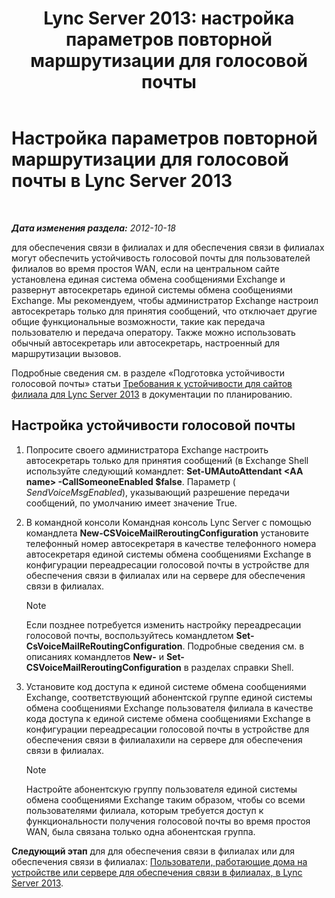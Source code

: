 ﻿---
title: 'Lync Server 2013: настройка параметров повторной маршрутизации для голосовой почты'
TOCTitle: Настройка параметров повторной маршрутизации для голосовой почты
ms:assetid: 7ab6be28-eabb-4a79-a796-648887d71b83
ms:mtpsurl: https://technet.microsoft.com/ru-ru/library/Gg398606(v=OCS.15)
ms:contentKeyID: 49310277
ms.date: 05/19/2016
mtps_version: v=OCS.15
ms.translationtype: HT
---

# Настройка параметров повторной маршрутизации для голосовой почты в Lync Server 2013

 

_**Дата изменения раздела:** 2012-10-18_

для обеспечения связи в филиалах и для обеспечения связи в филиалах могут обеспечить устойчивость голосовой почты для пользователей филиалов во время простоя WAN, если на центральном сайте установлена единая система обмена сообщениями Exchange и развернут автосекретарь единой системы обмена сообщениями Exchange. Мы рекомендуем, чтобы администратор Exchange настроил автосекретарь только для принятия сообщений, что отключает другие общие функциональные возможности, такие как передача пользователю и передача оператору. Также можно использовать обычный автосекретарь или автосекретарь, настроенный для маршрутизации вызовов.

Подробные сведения см. в разделе «Подготовка устойчивости голосовой почты» статьи [Требования к устойчивости для сайтов филиала для Lync Server 2013](lync-server-2013-branch-site-resiliency-requirements.md) в документации по планированию.

## Настройка устойчивости голосовой почты

1.  Попросите своего администратора Exchange настроить автосекретарь только для принятия сообщений (в Exchange Shell используйте следующий командлет: **Set-UMAutoAttendant \<AA name\> -CallSomeoneEnabled $false**. Параметр ( *SendVoiceMsgEnabled*), указывающий разрешение передачи сообщений, по умолчанию имеет значение True.

2.  В командной консоли Командная консоль Lync Server с помощью командлета **New-CSVoiceMailReroutingConfiguration** установите телефонный номер автосекретаря в качестве телефонного номера автосекретаря единой системы обмена сообщениями Exchange в конфигурации переадресации голосовой почты в устройстве для обеспечения связи в филиалах или на сервере для обеспечения связи в филиалах.
    
    > [!note]  
    > Если позднее потребуется изменить настройку переадресации голосовой почты, воспользуйтесь командлетом <strong>Set-CsVoiceMailReRoutingConfiguration</strong>. Подробные сведения см. в описаниях командлетов <strong>New-</strong> и <strong>Set-CSVoiceMailReroutingConfiguration</strong> в разделах справки Shell.

3.  Установите код доступа к единой системе обмена сообщениями Exchange, соответствующий абонентской группе единой системы обмена сообщениями Exchange пользователя филиала в качестве кода доступа к единой системе обмена сообщениями Exchange в конфигурации переадресации голосовой почты в устройстве для обеспечения связи в филиалахили на сервере для обеспечения связи в филиалах.
    
    > [!note]  
    > Настройте абонентскую группу пользователя единой системы обмена сообщениями Exchange таким образом, чтобы со всеми пользователями филиала, которым требуется доступ к функциональности получения голосовой почты во время простоя WAN, была связана только одна абонентская группа.

**Следующий этап** для для обеспечения связи в филиалах или для обеспечения связи в филиалах: [Пользователи, работающие дома на устройстве или сервере для обеспечения связи в филиалах, в Lync Server 2013](lync-server-2013-home-users-on-a-survivable-branch-appliance-or-server.md).

